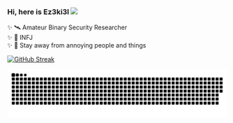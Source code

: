 ### Hi, here is Ez3ki3l ![](https://views.whatilearened.today/views/github/mykonos-x/mykonos-x.svg)
✨ 🛰️ Amateur Binary Security Researcher<br>
✨ 👀 INFJ<br>
✨ 👾 Stay away from annoying people and things<br>

[![GitHub Streak](https://streak-stats.demolab.com?user=Mykonos-x&theme=material&mode=weekly)](https://git.io/streak-stats)

<picture>
  <source media="(prefers-color-scheme: dark)" srcset="https://raw.githubusercontent.com/Mykonos-x/Mykonos-x/output/github-contribution-grid-snake-dark.svg">
  <source media="(prefers-color-scheme: light)" srcset="https://raw.githubusercontent.com/Mykonos-x/Mykonos-x/output/github-contribution-grid-snake.svg">
  <img alt="github contribution grid snake animation" src="https://raw.githubusercontent.com/Mykonos-x/Mykonos-x/output/github-contribution-grid-snake.svg">
</picture>

​              
